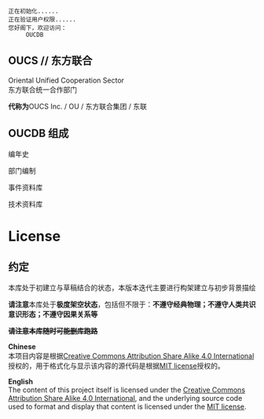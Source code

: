     正在初始化......
    正在验证用户权限......
    您好阁下，欢迎访问：
         OUCDB

## OUCS // 东方联合

Oriental Unified Cooperation Sector  
东方联合统一合作部门

**代称为**OUCS Inc. / OU / 东方联合集团 / 东联 

## OUCDB 组成

编年史

部门编制

事件资料库

技术资料库

# License

## 约定

本库处于初建立与草稿结合的状态，本版本迭代主要进行构架建立与初步背景描绘

**请注意**本库处于**极度架空状态**，包括但不限于：**不遵守经典物理；不遵守人类共识意识形态；不遵守因果关系等**

**~~请注意本库随时可能删库跑路~~**

**Chinese**  
本项目内容是根据[Creative Commons Attribution Share Alike 4.0 International](https://choosealicense.com/licenses/cc-by-sa-4.0/)授权的，用于格式化与显示该内容的源代码是根据[MIT license](LICENSE.md)授权的。

**English**  
The content of this project itself is licensed under the [Creative Commons Attribution Share Alike 4.0 International](https://choosealicense.com/licenses/cc-by-sa-4.0/), and the underlying source code used to format and display that content is licensed under the [MIT license](LICENSE.md).

